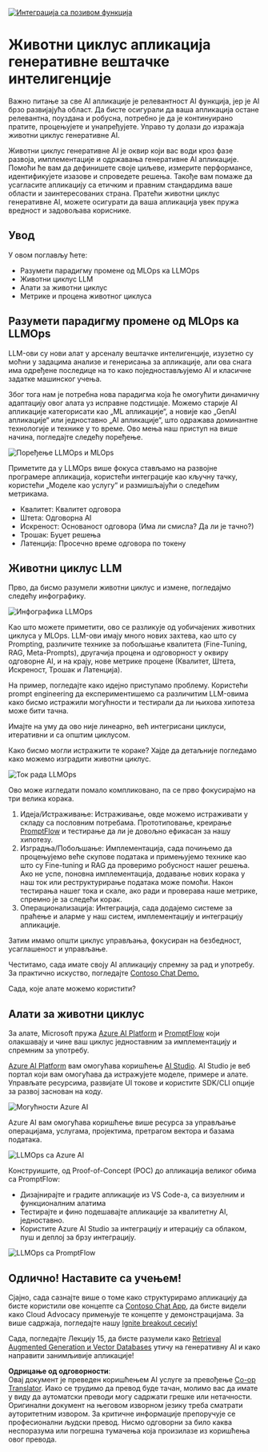 <!--
CO_OP_TRANSLATOR_METADATA:
{
  "original_hash": "27a5347a5022d5ef0a72ab029b03526a",
  "translation_date": "2025-07-09T15:59:15+00:00",
  "source_file": "14-the-generative-ai-application-lifecycle/README.md",
  "language_code": "sr"
}
-->
[![Интеграција са позивом функција](../../../translated_images/14-lesson-banner.066d74a31727ac121eeac06376a068a397d8e335281e63ce94130d11f516e46b.sr.png)](https://aka.ms/gen-ai-lesson14-gh?WT.mc_id=academic-105485-koreyst)

# Животни циклус апликација генеративне вештачке интелигенције

Важно питање за све AI апликације је релевантност AI функција, јер је AI брзо развијајућа област. Да бисте осигурали да ваша апликација остане релевантна, поуздана и робусна, потребно је да је континуирано пратите, процењујете и унапређујете. Управо ту долази до изражаја животни циклус генеративне AI.

Животни циклус генеративне AI је оквир који вас води кроз фазе развоја, имплементације и одржавања генеративне AI апликације. Помоћи ће вам да дефинишете своје циљеве, измерите перформансе, идентификујете изазове и спроведете решења. Такође вам помаже да усагласите апликацију са етичким и правним стандардима ваше области и заинтересованих страна. Пратећи животни циклус генеративне AI, можете осигурати да ваша апликација увек пружа вредност и задовољава кориснике.

## Увод

У овом поглављу ћете:

- Разумети парадигму промене од MLOps ка LLMOps
- Животни циклус LLM
- Алати за животни циклус
- Метрике и процена животног циклуса

## Разумети парадигму промене од MLOps ка LLMOps

LLM-ови су нови алат у арсеналу вештачке интелигенције, изузетно су моћни у задацима анализе и генерисања за апликације, али ова снага има одређене последице на то како поједностављујемо AI и класичне задатке машинског учења.

Због тога нам је потребна нова парадигма која ће омогућити динамичну адаптацију овог алата уз исправне подстицаје. Можемо старије AI апликације категорисати као „ML апликације“, а новије као „GenAI апликације“ или једноставно „AI апликације“, што одражава доминантне технологије и технике у то време. Ово мења наш приступ на више начина, погледајте следећу поређење.

![Поређење LLMOps и MLOps](../../../translated_images/01-llmops-shift.29bc933cb3bb0080a562e1655c0c719b71a72c3be6252d5c564b7f598987e602.sr.png)

Приметите да у LLMOps више фокуса стављамо на развојне програмере апликација, користећи интеграције као кључну тачку, користећи „Моделе као услугу“ и размишљајући о следећим метрикама.

- Квалитет: Квалитет одговора
- Штета: Одговорна AI
- Искреност: Основаност одговора (Има ли смисла? Да ли је тачно?)
- Трошак: Буџет решења
- Латенција: Просечно време одговора по токену

## Животни циклус LLM

Прво, да бисмо разумели животни циклус и измене, погледајмо следећу инфографику.

![Инфографика LLMOps](../../../translated_images/02-llmops.70a942ead05a7645db740f68727d90160cb438ab71f0fb20548bc7fe5cad83ff.sr.png)

Као што можете приметити, ово се разликује од уобичајених животних циклуса у MLOps. LLM-ови имају много нових захтева, као што су Prompting, различите технике за побољшање квалитета (Fine-Tuning, RAG, Meta-Prompts), другачија процена и одговорност у оквиру одговорне AI, и на крају, нове метрике процене (Квалитет, Штета, Искреност, Трошак и Латенција).

На пример, погледајте како идејно приступамо проблему. Користећи prompt engineering да експериментишемо са различитим LLM-овима како бисмо истражили могућности и тестирали да ли њихова хипотеза може бити тачна.

Имајте на уму да ово није линеарно, већ интегрисани циклуси, итеративни и са општим циклусом.

Како бисмо могли истражити те кораке? Хајде да детаљније погледамо како можемо изградити животни циклус.

![Ток рада LLMOps](../../../translated_images/03-llm-stage-flows.3a1e1c401235a6cfa886ed6ba04aa52a096a545e1bc44fa54d7d5983a7201892.sr.png)

Ово може изгледати помало компликовано, па се прво фокусирајмо на три велика корака.

1. Идеја/Истраживање: Истраживање, овде можемо истраживати у складу са пословним потребама. Прототиповање, креирање [PromptFlow](https://microsoft.github.io/promptflow/index.html?WT.mc_id=academic-105485-koreyst) и тестирање да ли је довољно ефикасан за нашу хипотезу.
1. Изградња/Побољшање: Имплементација, сада почињемо да процењујемо веће скупове података и примењујемо технике као што су Fine-tuning и RAG да проверимо робусност нашег решења. Ако не успе, поновна имплементација, додавање нових корака у наш ток или реструктурирање података може помоћи. Након тестирања нашег тока и скале, ако ради и проверава наше метрике, спремно је за следећи корак.
1. Операционализација: Интеграција, сада додајемо системе за праћење и аларме у наш систем, имплементацију и интеграцију апликације.

Затим имамо општи циклус управљања, фокусиран на безбедност, усаглашеност и управљање.

Честитамо, сада имате своју AI апликацију спремну за рад и употребу. За практично искуство, погледајте [Contoso Chat Demo.](https://nitya.github.io/contoso-chat/?WT.mc_id=academic-105485-koreys)

Сада, које алате можемо користити?

## Алати за животни циклус

За алате, Microsoft пружа [Azure AI Platform](https://azure.microsoft.com/solutions/ai/?WT.mc_id=academic-105485-koreys) и [PromptFlow](https://microsoft.github.io/promptflow/index.html?WT.mc_id=academic-105485-koreyst) који олакшавају и чине ваш циклус једноставним за имплементацију и спремним за употребу.

[Azure AI Platform](https://azure.microsoft.com/solutions/ai/?WT.mc_id=academic-105485-koreys) вам омогућава коришћење [AI Studio](https://ai.azure.com/?WT.mc_id=academic-105485-koreys). AI Studio је веб портал који вам омогућава да истражујете моделе, примере и алате. Управљате ресурсима, развијате UI токове и користите SDK/CLI опције за развој заснован на коду.

![Могућности Azure AI](../../../translated_images/04-azure-ai-platform.80203baf03a12fa8b166e194928f057074843d1955177baf0f5b53d50d7b6153.sr.png)

Azure AI вам омогућава коришћење више ресурса за управљање операцијама, услугама, пројектима, претрагом вектора и базама података.

![LLMOps са Azure AI](../../../translated_images/05-llm-azure-ai-prompt.a5ce85cdbb494bdf95420668e3464aae70d8b22275a744254e941dd5e73ae0d2.sr.png)

Конструишите, од Proof-of-Concept (POC) до апликација великог обима са PromptFlow:

- Дизајнирајте и градите апликације из VS Code-а, са визуелним и функционалним алатима
- Тестирајте и фино подешавајте апликације за квалитетну AI, једноставно.
- Користите Azure AI Studio за интеграцију и итерацију са облаком, пуш и деплој за брзу интеграцију.

![LLMOps са PromptFlow](../../../translated_images/06-llm-promptflow.a183eba07a3a7fdf4aa74db92a318b8cbbf4a608671f6b166216358d3203d8d4.sr.png)

## Одлично! Наставите са учењем!

Сјајно, сада сазнајте више о томе како структурирамо апликацију да бисте користили ове концепте са [Contoso Chat App](https://nitya.github.io/contoso-chat/?WT.mc_id=academic-105485-koreyst), да бисте видели како Cloud Advocacy примењује те концепте у демонстрацијама. За више садржаја, погледајте нашу [Ignite breakout сесију!](https://www.youtube.com/watch?v=DdOylyrTOWg)

Сада, погледајте Лекцију 15, да бисте разумели како [Retrieval Augmented Generation и Vector Databases](../15-rag-and-vector-databases/README.md?WT.mc_id=academic-105485-koreyst) утичу на генеративну AI и како направити занимљивије апликације!

**Одрицање од одговорности**:  
Овај документ је преведен коришћењем AI услуге за превођење [Co-op Translator](https://github.com/Azure/co-op-translator). Иако се трудимо да превод буде тачан, молимо вас да имате у виду да аутоматски преводи могу садржати грешке или нетачности. Оригинални документ на његовом изворном језику треба сматрати ауторитетним извором. За критичне информације препоручује се професионални људски превод. Нисмо одговорни за било каква неспоразума или погрешна тумачења која произилазе из коришћења овог превода.